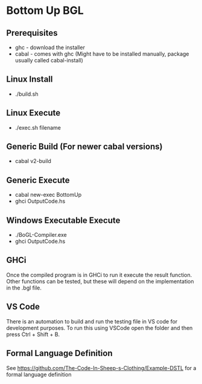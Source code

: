 # Bottom Up BGL

## Prerequisites
* ghc - download the installer
* cabal - comes with ghc (Might have to be installed manually, package usually called cabal-install)

## Linux Install
* ./build.sh

## Linux Execute
* ./exec.sh filename

## Generic Build (For newer cabal versions)
* cabal v2-build

## Generic Execute
* cabal new-exec BottomUp <filename>
* ghci OutputCode.hs

## Windows Executable Execute
* ./BoGL-Compiler.exe <filename>
* ghci OutputCode.hs

## GHCi
Once the compiled program is in GHCi to run it execute the result function. Other functions can be tested, but these will depend on the implementation in the .bgl file.

## VS Code
There is an automation to build and run the testing file in VS code for development purposes. To run this using VSCode open the folder and then press Ctrl + Shift + B.

## Formal Language Definition
See https://github.com/The-Code-In-Sheep-s-Clothing/Example-DSTL for a formal language definition
